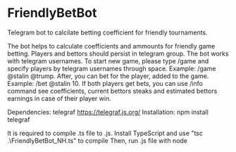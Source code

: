 # FriendlyBetBot
Telegram bot to calcilate betting coefficient for friendly tournaments.

The bot helps to calculate coefficients and ammounts for friendly game betting. 
    Players and bettors should persist in telegram group. The bot works with telegram usernames.
    To start new game, please type /game and specify players by telegram usernames through space. Example: /game @stalin @trump.
    After, you can bet for the player, added to the game. Example: /bet @stalin 10.
    If both players get bets, you can use /info command see coefficients, current bettors steaks and estimated bettors earnings in case of their player win.
    
Dependencies: telegraf  https://telegraf.js.org/
Installation: npm install telegraf

It is required to compile .ts file to .js. Install TypeScript and use "tsc .\FriendlyBetBot_NH.ts" to compile
Then, run .js file with node
